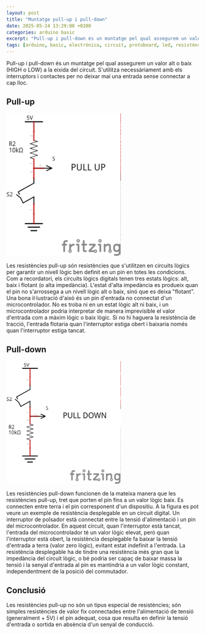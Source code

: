 ```yaml
---
layout: post
title: "Muntatge pull-up i pull-down"
date: 2025-05-24 13:29:00 +0200
categories: arduino basic
excerpt: "Pull-up i pull-down és un muntatge pel qual assegurem un valor alt o baix (HIGH o LOW) a la eixida del circuit. S'utilitza necessàriament amb els interruptors i contactes per no deixar mai una entrada sense connectar a cap lloc."
tags: [arduino, basic, electrònica, circuit, protoboard, led, resistència]
---
```


[img1]: /assets/imatges/ard/ard_04_01.png "Pull-up"
[img2]: /assets/imatges/ard/ard_04_02.png "Pull-down"

Pull-up i pull-down és un muntatge pel qual assegurem un valor alt o baix (HIGH o LOW) a la eixida del circuit. S'utilitza necessàriament amb els interruptors i contactes per no deixar mai una entrada sense connectar a cap lloc.

## Pull-up

![Pull-up][img1]

Les resistències pull-up són resistències que s'utilitzen en circuits lògics per garantir un nivell lògic ben definit en un pin en totes les condicions. Com a recordatori, els circuits
lògics digitals tenen tres estats lògics: alt, baix i flotant (o alta impedància). L'estat d'alta impedància es produeix quan el pin no s'arrossega a un nivell lògic alt o baix, sinó que es deixa "flotant". Una bona il·lustració d'això és un pin d'entrada no connectat d'un microcontrolador. No es troba ni en un estat lògic alt ni baix, i un microcontrolador podria interpretar de manera imprevisible el valor d'entrada com a màxim lògic o baix lògic. Si no hi haguera la resistència de tracció, l'entrada flotaria quan l'interruptor estiga obert i baixaria només quan l'interruptor estiga tancat.

## Pull-down

![Pull-down][img2]

Les resistències pull-down funcionen de la mateixa manera que les resistències pull-up, tret que porten el pin fins a un valor lògic baix. Es connecten entre terra i el pin corresponent d'un
dispositiu. A la figura es pot veure un exemple de resistència desplegable en un circuit digital. Un interruptor de polsador està connectat entre la tensió d'alimentació i un pin del microcontrolador. En aquest circuit, quan l'interruptor està tancat, l'entrada del microcontrolador té un valor lògic elevat, però quan l'interruptor està obert, la resistència desplegable fa baixar la tensió d'entrada a terra (valor zero lògic), evitant estat indefinit a l'entrada. La resistència desplegable ha de tindre una resistència més gran que la impedància del circuit lògic, o bé podria ser capaç de baixar massa la tensió i la senyal d'entrada al pin es mantindria a un valor lògic constant, independentment de la posició del commutador.

## Conclusió

Les resistències pull-up no són un tipus especial de resistències; són simples resistències de valor fix connectades entre l'alimentació de tensió (generalment + 5V) i el pin adequat, cosa que resulta en definir la tensió d'entrada o sortida en absència d'un senyal de conducció.

